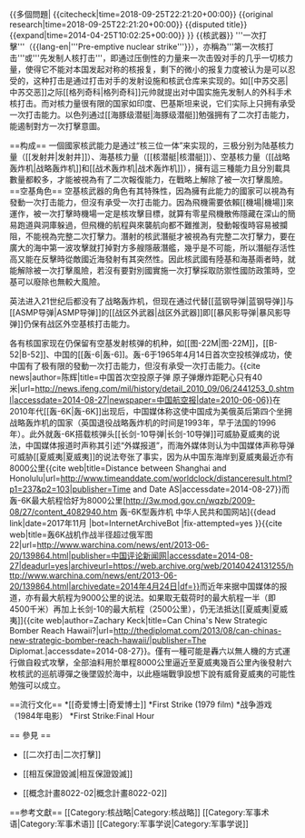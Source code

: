 {{多個問題|
{{citecheck|time=2018-09-25T22:21:20+00:00}}
{{original research|time=2018-09-25T22:21:20+00:00}}
{{disputed title}}
{{expand|time=2014-04-25T10:02:25+00:00}}
}}
{{核武器}}
'''一次打擊'''（{{lang-en|'''Pre-emptive nuclear strike'''}}），亦稱為'''第一次核打击'''或'''先发制人核打击'''，即通过压倒性的力量来一次击毁对手的几乎一切核力量，使得它不能对本国发起对称的核报复，剩下的微小的报复力度被认为是可以忍受的，这种打击是通过打击对手的发射设施和核武仓库来实现的。如[[中苏交恶|中苏交恶]]之际[[格列奇科|格列奇科]]元帅就提出对中国实施先发制人的外科手术核打击。而对核力量很有限的国家如印度、巴基斯坦来说，它们实际上只拥有承受一次打击能力。以色列通过[[海豚级潜艇|海豚级潜艇]]勉强拥有了二次打击能力，能遏制對方一次打擊意圖。

==构成==
一個國家核武能力是通过“核三位一体”来实现的，三极分别为陆基核力量（[[发射井|发射井]]）、海基核力量（[[核潜艇|核潜艇]]）、空基核力量（[[战略轰炸机|战略轰炸机]]和[[战术轰炸机|战术轰炸机]]），擁有這三種能力且分別載具數量都較多，才能被視為有了二次報復能力，在戰略上解除了被一次打擊風險。
==空基角色==
空基核武器的角色有其特殊性，因為擁有此能力的國家可以視為有發動一次打击能力，但沒有承受一次打击能力。因為飛機需要依賴[[機場|機場]]來運作，被一次打擊時機場一定是核攻擊目標，就算有零星飛機散佈隱藏在深山的簡易跑道與洞庫躲過，但飛機的航程與來襲航向都不難推測，發動報復時容易被攔阻，不能視為完整二次打擊力。潛射的核武潛艇才被視為有完整二次打擊力，要在廣大的海中第一波攻擊就打掉對方多艘隱蔽潛艦，幾乎是不可能，所以潛艇存活性高又能在反擊時從敵國近海發射有其突然性。因此核武國有陸基和海基兩者時，就能解除被一次打擊風險，若沒有要對別國實施一次打擊採取防禦性國防政策時，空基可以廢除也無較大風險。

英法进入21世纪后都没有了战略轰炸机，但现在通过代替[[蓝钢导弹|蓝钢导弹]]与[[ASMP导弹|ASMP导弹]]的[[战区外武器|战区外武器]]即[[暴风影导弹|暴风影导弹]]仍保有战区外空基核打击能力。

各有核国家现在仍保留有空基发射核弹的机种，如[[图-22M|图-22M]]，[[B-52|B-52]]、中国的[[轰-6|轰-6]]。轰-6于1965年4月14日首次空投核弹成功，使中国有了极有限的發動一次打击能力，但沒有承受一次打击能力。<ref name=chnfirst>{{cite news|author=陈辉|title=中国首次空投原子弹 原子弹爆炸距靶心只有40米|url=http://news.ifeng.com/mil/history/detail_2010_09/06/2441253_0.shtml|accessdate=2014-08-27|newspaper=中国航空报|date=2010-06-06}}</ref>在2010年代[[轰-6K|轰-6K]]出现后，中国媒体称这使中国成为美俄英后第四个坐拥战略轰炸机的国家（英国退役战略轰炸机的时间是1993年，早于法国的1996年）。此外就轰-6K搭载核弹头[[长剑-10导弹|长剑-10导弹]]可威胁夏威夷的说法，中国媒体报道时声称其引述“外媒报道”，而海外媒体则认为中国媒体声称导弹可威胁[[夏威夷|夏威夷]]的说法夸张了事实，因为从中国东海岸到夏威夷最近亦有8000公里<ref name=disbshadhon>{{cite web|title=Distance between Shanghai and Honolulu|url=http://www.timeanddate.com/worldclock/distanceresult.html?p1=237&p2=103|publisher=Time and Date AS|accessdate=2014-08-27}}</ref>而轰-6K最大航程恰好为8000公里<ref>[http://3w.mod.gov.cn/wqzb/2009-08/27/content_4082940.htm 轰-6K型轰炸机 中华人民共和国网站]{{dead link|date=2017年11月 |bot=InternetArchiveBot |fix-attempted=yes }}</ref><ref name=b6ker22>{{cite web|title=轰6K战机作战半径超过俄军图22|url=http://www.warchina.com/news/ent/2013-06-20/139864.html|publisher=中国评论新闻网|accessdate=2014-08-27|deadurl=yes|archiveurl=https://web.archive.org/web/20140424131255/http://www.warchina.com/news/ent/2013-06-20/139864.html|archivedate=2014年4月24日|df=}}</ref>而近年来据中国媒体的报道，亦有最大航程为9000公里的说法。如果取无载荷时的最大航程一半（即4500千米）再加上长剑-10的最大航程（2500公里），仍无法抵达[[夏威夷|夏威夷]]<ref name=zakkzb>{{cite web|author=Zachary Keck|title=Can China's New Strategic Bomber Reach Hawaii?|url=http://thediplomat.com/2013/08/can-chinas-new-strategic-bomber-reach-hawaii/|publisher=The Diplomat.|accessdate=2014-08-27}}</ref>。僅有一種可能是轟六以無人機的方式運行做自殺式攻擊，全部油料用於單程8000公里逼近至夏威夷幾百公里內後發射六枚核武的巡航導彈之後墜毀於海中，以此極端戰爭設想下說有威脅夏威夷的可能性勉強可以成立。

==流行文化==
*[[奇爱博士|奇爱博士]]
*First Strike (1979 film)
*战争游戏（1984年电影）
*First Strike:Final Hour

== 參見 ==
* [[二次打击|二次打擊]]

* [[相互保證毀滅|相互保證毀滅]]

* [[概念計畫8022-02|概念計畫8022-02]]

==参考文獻==
<references/>
[[Category:核战略|Category:核战略]]
[[Category:军事术语|Category:军事术语]]
[[Category:军事学说|Category:军事学说]]